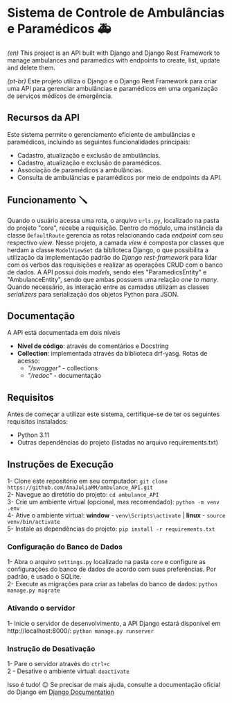 # Sistema de Controle de Ambulâncias e Paramédicos 🚑
*(en)* This project is an API built with Django and Django Rest Framework to manage ambulances and paramedics with endpoints to create, list, update and delete them.

*(pt-br)* Este projeto utiliza o Django e o Django Rest Framework para criar uma API para gerenciar ambulâncias e paramédicos em uma organização de serviços médicos de emergência.

## Recursos da API
Este sistema permite o gerenciamento eficiente de ambulâncias e paramédicos, incluindo as seguintes funcionalidades principais:

- Cadastro, atualização e exclusão de ambulâncias.
- Cadastro, atualização e exclusão de paramédicos.
- Associação de paramédicos a ambulâncias.
- Consulta de ambulâncias e paramédicos por meio de endpoints da API.

## Funcionamento 🪛
Quando o usuário acessa uma rota, o arquivo `urls.py`, localizado na pasta do projeto "core", recebe a requisição. Dentro do módulo, uma instância da classe `DefaultRoute` gerencia as rotas relacionando cada *endpoint* com seu respectivo *view*. Nesse projeto, a camada *view* é composta por classes que herdam a classe `ModelViewSet` da biblioteca Django, o que possibilita a utilização da implementação padrão do *Django rest-framework* para lidar com os verbos das requisições e realizar as operações CRUD com o banco de dados. A API possui dois *models*, sendo eles "ParamedicsEntity" e "AmbulanceEntity", sendo que ambas possuem uma relação *one to many*.
Quando necessário, as interação entre as camadas utilizam as classes *serializers* para serialização dos objetos Python para JSON.


## Documentação
A API está documentada em dois níveis
- **Nível de código**: através de comentários e Docstring
- **Collection**: implementada através da biblioteca drf-yasg. Rotas de acesso:
    - *"/swagger"* - collections
    - *"/redoc"* - documentação


## Requisitos

Antes de começar a utilizar este sistema, certifique-se de ter os seguintes requisitos instalados:
- Python 3.11
- Outras dependências do projeto (listadas no arquivo requirements.txt)


## Instruções de Execução

1- Clone este repositório em seu computador:  ```git clone https://github.com/AnaJuliaMM/ambulance_API.git``` </br>
2- Navegue ao diretótio do projeto: `cd ambulance_API`  </br>
3- Crie um ambiente virtual (opcional, mas recomendado): `python -m venv .env`  </br>
4- Ative o ambiente virtual: **window** - `venv\Scripts\activate` | **linux** - `source venv/bin/activate`  </br>
5- Instale as dependências do projeto:  `pip install -r requirements.txt` </br> 

### Configuração do Banco de Dados
1- Abra o arquivo `settings.py` localizado na pasta `core` e configure as configurações do banco de dados de acordo com suas preferências. Por padrão, é usado o SQLite. <br>
2- Execute as migrações para criar as tabelas do banco de dados: `python manage.py migrate`

### Ativando o servidor
1- Inicie o servidor de desenvolvimento, a API Django estará disponível em http://localhost:8000/: `python manage.py runserver` </br>  

### Instrução de Desativação
1- Pare o servidor através do `ctrl+c` </br>
2 - Desative o ambiente virtual: `deactivate`

Isso é tudo! 😉
Se precisar de mais ajuda, consulte a documentação oficial do Django em [Django Documentation](https://docs.djangoproject.com/en/4.2/)





